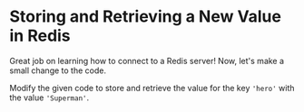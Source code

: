 # Storing and Retrieving a New Value in Redis

Great job on learning how to connect to a Redis server! Now, let's make a small change to the code.

Modify the given code to store and retrieve the value for the key `'hero'` with the value `'Superman'`.